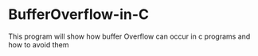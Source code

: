 # BufferOverflow-in-C
This program will show how buffer Overflow can occur in c programs and how to avoid them
